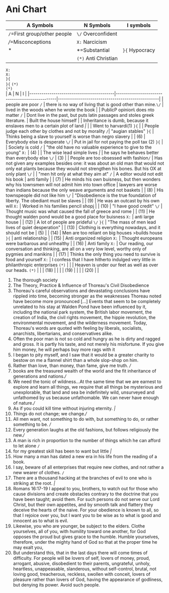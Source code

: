# Ani Chart

|     A Symbols				|     N Symbols                         |       I symbols                       |
|---------------------------------------|---------------------------------------|---------------------------------------|
|     `/`=First group/other people	|  `\/` Overconfident               	|                                 	|
|     _/_=Misconceptions		|  `X:` Narcicism                       |                                       |
|     *|*=Substantial                   |  `}{` Hypocracy                       |                                       |
|                                       |  `(*)` Anti Christian                 |                                       |


`X:` 			
 `X:`  
 `}{`                  
 `}{`              `(*)`     
 `(*)`            
|                   A                      |                      N                         |                          I                       |
|------------------------------------------|------------------------------------------------|--------------------------------------------------|
| people are poor `/`                      | there is no way of living that is good other than mine.`\/` | lived in the woods when he wrote the book        |
| PublicP opinion\ does nto matter  `/`    | Dont live in the past, but puts latin passages and stoles greek literature. | Built the house himself                          |
| Inheritance is dumb, because it enslaves men to a certain plot of land *|*  |             | Went to harvardi(1)               `}{`            |
| People judge each other by clothes and not by morality `/`|  "augian stables"   `}{`           | Thinks being a slave to yourself is worse than negro slavery |
| (6)                                      | Everybody else is desperate `\/`                | Put in jail for not paying the poll tax (2)  `}{`  |
| Society is cold  `/`                     | "the old have no valuable experience to give to the young" `X:` | (4)                                              |
| The wise lead simple lives  *|*          | he says he behaves better than everybody else  `\/` | (3)                                              |
| People are too obsessed with fashion`/`  | Has not given any examples besides one: it was about an old man that would not only eat plants because they would not strengthen his bones. But his OX at only plant     `\/`   |
| "men hit only at what they aim at"  `/`  | A editor would not edit his book               | anti family                                      |
| (7)                                      | He minds his own buisness, but then wonders why his townsmen will not admit him into town office | lawyers are worse than indians because the only weave arguments and not baskets |
| (8)                                      | His townspeople did not like him   `\/`         | "Disobedience is the true foundation of liberty. The obediant must be slaves |
| (9)                                      | He was an outcast by his own will   `X:`         | Worked in his families pencil shopj            |
| (10)                                     | "I have good credit"                `\/`        | Thought music was what caused the fall of greece and rome |
| (11)                                     | He thought walden pond would be a good place for buisness `X:` | anti large house                      |
| (12)                                     | A lot of people are prideful        `\/` `}{`    | "The mass of men lead lives of quiet desperation" |
| (13)                                     | Clothing is everything nowadays, and it should not be | (5)                                       |
| (14)                                     | Men are too reliant on big houses >builds house  `}{` | anti relationship                                |
| (15)                                     | Anti organized religion  `X:`                    | Thought europeans were barbarous and unhealthy   |
| (16)                                     | Anti family              `X:`                    | Our reading, our conversation and thinking, are all on a very low level, worthy only of pygmies and manikins |
| (17)                                     | Thinks the only thing you need to survive is food and yourself `X:` | I confess that I have hitherto indulged very little in philanthropic enterprises  `(*)` |
|					   | Heaven is under our feet as well as over our heads.   `(*)`            |
|					                                 | (18)	                                      |                                                    |
|					                                 | (19)	                                      |                                                    |
|					                                 | (20)                                       |                                                    |





1. The thorough society
2. The Theory, Practice & Influence of Thoreau's Civil Disobedience
3. Thoreau's careful observations and devastating conclusions have rippled into time, becoming stronger as the weaknesses Thoreau noted have become more pronounced [...] Events that seem to be completely unrelated to his stay at Walden Pond have been influenced by it, including the national park system, the British labor movement, the creation of India, the civil rights movement, the hippie revolution, the environmental movement, and the wilderness movement. Today, Thoreau's words are quoted with feeling by liberals, socialists, anarchists, libertarians, and conservatives alike.
4. Often the poor man is not so cold and hungry as he is dirty and ragged and gross. It is partly his taste, and not merely his misfortune. If you give him money, he will perhaps buy more rags with it
5. I began to pity myself, and I saw that it would be a greater charity to bestow on me a flannel shirt than a whole slop-shop on him.
6. Rather than love, than money, than fame, give me truth. _/_  
7. books are the treasured wealth of the world and the fit inheritance of generations and nations._/_
8. We need the tonic of wildness...At the same time that we are earnest to explore and learn all things, we require that all things be mysterious and unexplorable, that land and sea be indefinitely wild, unsurveyed and unfathomed by us because unfathomable. We can never have enough of nature._/_
9. As if you could kill time without injuring eternity. *|*
10. Things do not change; we change._/_
11. All men want, not something to do with, but something to do, or rather something to be. _/_
12. Every generation laughs at the old fashions, but follows religiously the new._/_
13. A man is rich in proportion to the number of things which he can afford to let alone   `/`  
14. for my greatest skill has been to want but little	*|*
15. How many a man has dated a new era in his life from the reading of a book.
16. I say, beware of all enterprises that require new clothes, and not rather a new wearer of clothes.   `/`
17. There are a thousand hacking at the branches of evil to one who is striking at the root. *|*
18. Romans 16:17-19 I appeal to you, brothers, to watch out for those who cause divisions and create obstacles contrary to the doctrine that you have been taught; avoid them. For such persons do not serve our Lord Christ, but their own appetites, and by smooth talk and flattery they deceive the hearts of the naive. For your obedience is known to all, so that I rejoice over you, but I want you to be wise as to what is good and innocent as to what is evil.
19. Likewise, you who are younger, be subject to the elders. Clothe yourselves, all of you, with humility toward one another, for God opposes the proud but gives grace to the humble. Humble yourselves, therefore, under the mighty hand of God so that at the proper time he may exalt you,
20. But understand this, that in the last days there will come times of difficulty. For people will be lovers of self, lovers of money, proud, arrogant, abusive, disobedient to their parents, ungrateful, unholy, heartless, unappeasable, slanderous, without self-control, brutal, not loving good, treacherous, reckless, swollen with conceit, lovers of pleasure rather than lovers of God, having the appearance of godliness, but denying its power. Avoid such people.
